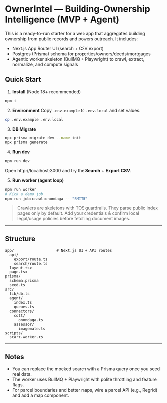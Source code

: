 # OwnerIntel — Building-Ownership Intelligence (MVP + Agent)

This is a ready-to-run starter for a web app that aggregates building ownership from public records and powers outreach. It includes:

- Next.js App Router UI (search + CSV export)
- Postgres (Prisma) schema for properties/owners/deeds/mortgages
- Agentic worker skeleton (BullMQ + Playwright) to crawl, extract, normalize, and compute signals

## Quick Start

1) **Install** (Node 18+ recommended)
```bash
npm i
```

2) **Environment**
Copy `.env.example` to `.env.local` and set values.
```bash
cp .env.example .env.local
```

3) **DB Migrate**
```bash
npx prisma migrate dev --name init
npx prisma generate
```

4) **Run dev**
```bash
npm run dev
```

Open http://localhost:3000 and try the **Search** + **Export CSV**.

5) **Run worker (agent loop)**
```bash
npm run worker
# Kick a demo job
npm run job:crawl:onondaga -- "SMITH"
```

> Crawlers are skeletons with TOS guardrails. They parse public index pages only by default. Add your credentials & confirm local legal/usage policies before fetching document images.

---

## Structure

```
app/                   # Next.js UI + API routes
  api/
    export/route.ts
    search/route.ts
  layout.tsx
  page.tsx
prisma/
  schema.prisma
  seed.ts
src/
  lib/db.ts
  agent/
    index.ts
    queues.ts
  connectors/
    cott/
      onondaga.ts
    assessor/
      imagemate.ts
scripts/
  start-worker.ts
```

---

## Notes

- You can replace the mocked search with a Prisma query once you seed real data.
- The worker uses BullMQ + Playwright with polite throttling and feature flags.
- For parcel boundaries and better maps, wire a parcel API (e.g., Regrid) and add a map component.
